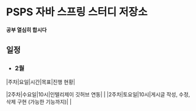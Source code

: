 # PSPS 자바 스프링 스터디 저장소

#### 공부 열심히 합시다

## 일정
- ### 2월
|주차|요일|시간|목표|진행 현황|

|2주차|수요일|10시|인텔리제이 깃허브 연동| |
|2주차|토요일|10시|게시글 작성, 수정, 삭제 구현 (가능한 기능까지)| |
